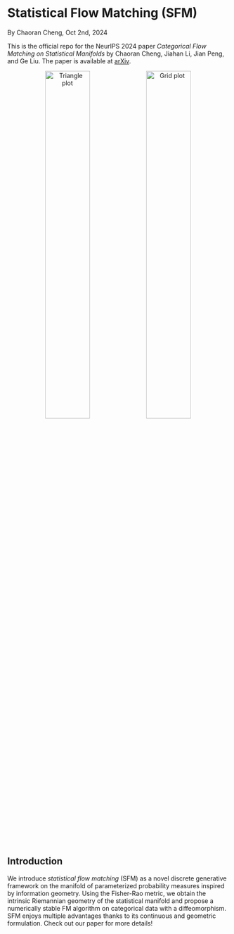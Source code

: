 # Statistical Flow Matching (SFM)

By Chaoran Cheng, Oct 2nd, 2024

This is the official repo for the NeurIPS 2024 paper *Categorical Flow Matching on Statistical Manifolds* by Chaoran Cheng, Jiahan Li, Jian Peng, and Ge Liu. The paper is available at [arXiv](https://arxiv.org).

<p align="center">
  <img src="pictures/triangle_plot.png" alt="Triangle plot" width="45%"/>
  <img src="pictures/grid_plot.png" alt="Grid plot" width="45%"/>
</p>

## Introduction

We introduce *statistical flow matching* (SFM) as a novel discrete generative framework on the manifold of parameterized probability measures inspired by information geometry. Using the Fisher-Rao metric, we obtain the intrinsic Riemannian geometry of the statistical manifold and propose a numerically stable FM algorithm on categorical data with a diffeomorphism. SFM enjoys multiple advantages thanks to its continuous and geometric formulation. Check out our paper for more details!
